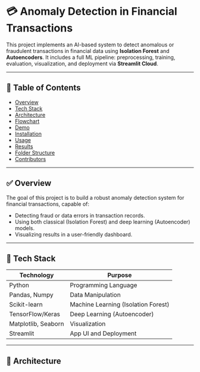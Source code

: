 # 💳 Anomaly Detection in Financial Transactions

This project implements an AI-based system to detect anomalous or fraudulent transactions in financial data using **Isolation Forest** and **Autoencoders**. It includes a full ML pipeline: preprocessing, training, evaluation, visualization, and deployment via **Streamlit Cloud**.

---

## 📌 Table of Contents
- [Overview](#overview)
- [Tech Stack](#tech-stack)
- [Architecture](#architecture)
- [Flowchart](#flowchart)
- [Demo](#demo)
- [Installation](#installation)
- [Usage](#usage)
- [Results](#results)
- [Folder Structure](#folder-structure)
- [Contributors](#contributors)

---

## ✅ Overview

The goal of this project is to build a robust anomaly detection system for financial transactions, capable of:
- Detecting fraud or data errors in transaction records.
- Using both classical (Isolation Forest) and deep learning (Autoencoder) models.
- Visualizing results in a user-friendly dashboard.

---

## 🧰 Tech Stack

| Technology        | Purpose                         |
|-------------------|----------------------------------|
| Python            | Programming Language             |
| Pandas, Numpy     | Data Manipulation                |
| Scikit-learn      | Machine Learning (Isolation Forest) |
| TensorFlow/Keras  | Deep Learning (Autoencoder)      |
| Matplotlib, Seaborn | Visualization                  |
| Streamlit         | App UI and Deployment            |

---

## 🧠 Architecture

